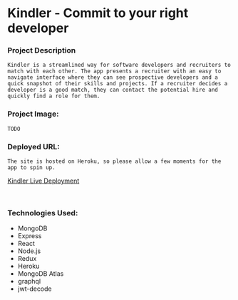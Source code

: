 
# Kindler - Commit to your right developer


### Project Description

```
Kindler is a streamlined way for software developers and recruiters to match with each other. The app presents a recruiter with an easy to navigate interface where they can see prospective developers and a quick snapshot of their skills and projects. If a recruiter decides a developer is a good match, they can contact the potential hire and quickly find a role for them.
 ```


### Project Image: 
``
TODO
``
<br>

### Deployed URL:


```
The site is hosted on Heroku, so please allow a few moments for the app to spin up.
```

[Kindler Live Deployment](https://guarded-castle-49878.herokuapp.com/)

<br>

### Technologies Used:
- MongoDB
- Express
- React
- Node.js
- Redux
- Heroku
- MongoDB Atlas
- graphql
- jwt-decode





